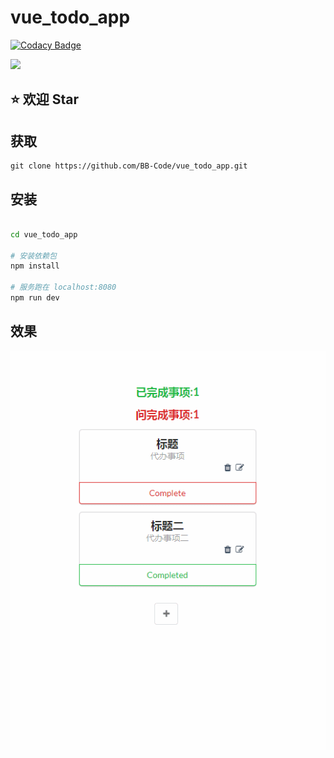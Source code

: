 # vue_todo_app

[![Codacy Badge](https://api.codacy.com/project/badge/Grade/bd23323668094184aaee8a22cf085434)](https://app.codacy.com/app/15919854639/vue_todo_app?utm_source=github.com&utm_medium=referral&utm_content=BB-Code/vue_todo_app&utm_campaign=badger)

![](https://img.shields.io/badge/vue-2.x-green.svg)

## :star: 欢迎 Star

## 获取

```
git clone https://github.com/BB-Code/vue_todo_app.git
```

## 安装

``` bash

cd vue_todo_app

# 安装依赖包
npm install

# 服务跑在 localhost:8080
npm run dev

```

## 效果
![效果图](https://github.com/BB-Code/vue_todo_app/blob/master/GIF.gif)


